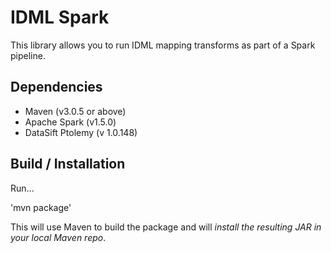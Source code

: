 # IDML Spark

This library allows you to run IDML mapping transforms as part of a Spark pipeline.

## Dependencies

* Maven (v3.0.5 or above)
* Apache Spark (v1.5.0)
* DataSift Ptolemy (v 1.0.148)

## Build / Installation

Run...

'mvn package'

This will use Maven to build the package and will *install the resulting JAR in your local Maven repo*.